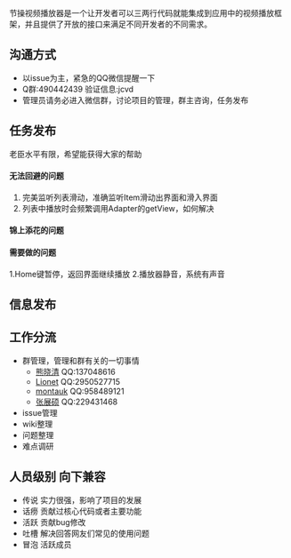 节操视频播放器是一个让开发者可以三两行代码就能集成到应用中的视频播放框架，并且提供了开放的接口来满足不同开发者的不同需求。

## 沟通方式
* 以issue为主，紧急的QQ微信提醒一下
* Q群:490442439 验证信息:jcvd
* 管理员请务必进入微信群，讨论项目的管理，群主咨询，任务发布

## 任务发布
老臣水平有限，希望能获得大家的帮助

#### 无法回避的问题
1. 完美监听列表滑动，准确监听Item滑动出界面和滑入界面
2. 列表中播放时会频繁调用Adapter的getView，如何解决

#### 锦上添花的问题

#### 需要做的问题
1.Home键暂停，返回界面继续播放
2.播放器静音，系统有声音

## 信息发布

## 工作分流

* 群管理，管理和群有关的一切事情
  * [熊晓清](http://blog.csdn.net/yaya_xiong) QQ:137048616
  * [Lionet](https://github.com/Lionet6?tab=repositories) QQ:2950527715
  * [montauk](https://github.com/hanmeimei888) QQ:958489121
  * [张展硕]() QQ:229431468
* issue管理
* wiki整理
* 问题整理
* 难点调研

## 人员级别 向下兼容

* 传说 实力很强，影响了项目的发展
* 话痨 贡献过核心代码或者主要功能
* 活跃 贡献bug修改
* 吐槽 解决回答网友们常见的使用问题
* 冒泡 活跃成员

